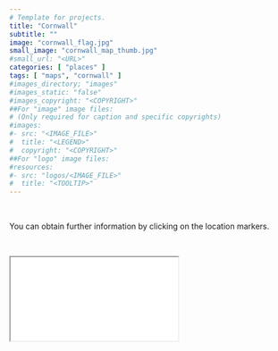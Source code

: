 ```yaml
---
# Template for projects.
title: "Cornwall"
subtitle: ""
image: "cornwall_flag.jpg"
small_image: "cornwall_map_thumb.jpg"
#small_url: "<URL>"
categories: [ "places" ]
tags: [ "maps", "cornwall" ]
#images_directory; "images"
#images_static: "false"
#images_copyright: "<COPYRIGHT>"
##For "image" image files:
# (Only required for caption and specific copyrights)
#images:
#- src: "<IMAGE_FILE>"
#  title: "<LEGEND>"
#  copyright: "<COPYRIGHT>"
##For "logo" image files:
#resources:
#- src: "logos/<IMAGE_FILE>"
#  title: "<TOOLTIP>"
---
```


&nbsp;

You can obtain further information by clicking on the location markers.

&nbsp;


<div class="thumbnail-container">
  <div class="thumbnail">
   <iframe src="/html/map_wales.html" frameborder="2" ></iframe>
  </div>
</div>